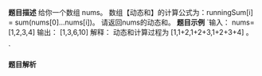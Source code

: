  **题目描述**
给你一个数组 nums。 数组【动态和】的计算公式为：runningSum[i] = sum(nums[0]...nums[i])。
请返回nums的动态和。 
 **题目示例**
`输入： nums=[1,2,3,4]
输出：  [1,3,6,10]
解释： 动态和计算过程为 [1,1+2,1+2+3,1+2+3+4] 。

` 

 **题目解析** 